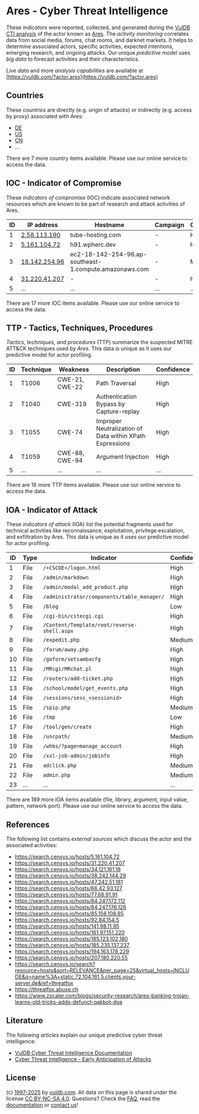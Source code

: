# Ares - Cyber Threat Intelligence

These _indicators_ were reported, collected, and generated during the [VulDB CTI analysis](https://vuldb.com/?kb.cti) of the actor known as [Ares](https://vuldb.com/?actor.ares). The _activity monitoring_ correlates data from social media, forums, chat rooms, and darknet markets. It helps to determine associated actors, specific activities, expected intentions, emerging research, and ongoing attacks. Our unique _predictive model_ uses _big data_ to forecast activities and their characteristics.

_Live data_ and more _analysis capabilities_ are available at [https://vuldb.com/?actor.ares](https://vuldb.com/?actor.ares)

## Countries

These _countries_ are directly (e.g. origin of attacks) or indirectly (e.g. access by proxy) associated with Ares:

* [DE](https://vuldb.com/?country.de)
* [US](https://vuldb.com/?country.us)
* [CN](https://vuldb.com/?country.cn)
* ...

There are 7 more country items available. Please use our online service to access the data.

## IOC - Indicator of Compromise

These _indicators of compromise_ (IOC) indicate associated network resources which are known to be part of research and attack activities of Ares.

ID | IP address | Hostname | Campaign | Confidence
-- | ---------- | -------- | -------- | ----------
1 | [2.58.113.190](https://vuldb.com/?ip.2.58.113.190) | tube-hosting.com | - | High
2 | [5.161.104.72](https://vuldb.com/?ip.5.161.104.72) | h91.wpherc.dev | - | High
3 | [18.142.254.96](https://vuldb.com/?ip.18.142.254.96) | ec2-18-142-254-96.ap-southeast-1.compute.amazonaws.com | - | Medium
4 | [31.220.41.207](https://vuldb.com/?ip.31.220.41.207) | - | - | High
5 | ... | ... | ... | ...

There are 17 more IOC items available. Please use our online service to access the data.

## TTP - Tactics, Techniques, Procedures

_Tactics, techniques, and procedures_ (TTP) summarize the suspected MITRE ATT&CK techniques used by _Ares_. This data is unique as it uses our predictive model for actor profiling.

ID | Technique | Weakness | Description | Confidence
-- | --------- | -------- | ----------- | ----------
1 | T1006 | CWE-21, CWE-22 | Path Traversal | High
2 | T1040 | CWE-319 | Authentication Bypass by Capture-replay | High
3 | T1055 | CWE-74 | Improper Neutralization of Data within XPath Expressions | High
4 | T1059 | CWE-88, CWE-94 | Argument Injection | High
5 | ... | ... | ... | ...

There are 18 more TTP items available. Please use our online service to access the data.

## IOA - Indicator of Attack

These _indicators of attack_ (IOA) list the potential fragments used for technical activities like reconnaissance, exploitation, privilege escalation, and exfiltration by Ares. This data is unique as it uses our predictive model for actor profiling.

ID | Type | Indicator | Confidence
-- | ---- | --------- | ----------
1 | File | `/+CSCOE+/logon.html` | High
2 | File | `/admin/markdown` | High
3 | File | `/admin/modal_add_product.php` | High
4 | File | `/administrator/components/table_manager/` | High
5 | File | `/blog` | Low
6 | File | `/cgi-bin/cstecgi.cgi` | High
7 | File | `/Content/Template/root/reverse-shell.aspx` | High
8 | File | `/expedit.php` | Medium
9 | File | `/forum/away.php` | High
10 | File | `/goform/setsambacfg` | High
11 | File | `/MRcgi/MRchat.pl` | High
12 | File | `/routers/add-ticket.php` | High
13 | File | `/school/model/get_events.php` | High
14 | File | `/sessions/sess_<sessionid>` | High
15 | File | `/spip.php` | Medium
16 | File | `/tmp` | Low
17 | File | `/tool/gen/create` | High
18 | File | `/uncpath/` | Medium
19 | File | `/whbs/?page=manage_account` | High
20 | File | `/xxl-job-admin/jobinfo` | High
21 | File | `adclick.php` | Medium
22 | File | `admin.php` | Medium
23 | ... | ... | ...

There are 189 more IOA items available (file, library, argument, input value, pattern, network port). Please use our online service to access the data.

## References

The following list contains _external sources_ which discuss the actor and the associated activities:

* https://search.censys.io/hosts/5.161.104.72
* https://search.censys.io/hosts/31.220.41.207
* https://search.censys.io/hosts/34.121.161.18
* https://search.censys.io/hosts/38.242.144.29
* https://search.censys.io/hosts/47.242.51.181
* https://search.censys.io/hosts/66.42.93.127
* https://search.censys.io/hosts/77.68.91.91
* https://search.censys.io/hosts/84.247.172.112
* https://search.censys.io/hosts/84.247.176.126
* https://search.censys.io/hosts/85.158.108.85
* https://search.censys.io/hosts/92.84.154.5
* https://search.censys.io/hosts/141.98.11.95
* https://search.censys.io/hosts/161.97.151.220
* https://search.censys.io/hosts/185.123.102.180
* https://search.censys.io/hosts/185.235.137.237
* https://search.censys.io/hosts/194.163.178.229
* https://search.censys.io/hosts/207.180.220.55
* https://search.censys.io/search?resource=hosts&sort=RELEVANCE&per_page=25&virtual_hosts=INCLUDE&q=name%3A+static.72.104.161.5.clients.your-server.de&ref=threatfox
* https://threatfox.abuse.ch
* https://www.zscaler.com/blogs/security-research/ares-banking-trojan-learns-old-tricks-adds-defunct-qakbot-dga

## Literature

The following _articles_ explain our unique predictive cyber threat intelligence:

* [VulDB Cyber Threat Intelligence Documentation](https://vuldb.com/?kb.cti)
* [Cyber Threat Intelligence - Early Anticipation of Attacks](https://www.scip.ch/en/?labs.20201022)

## License

(c) [1997-2025](https://vuldb.com/?kb.changelog) by [vuldb.com](https://vuldb.com/?kb.about). All data on this page is shared under the license [CC BY-NC-SA 4.0](https://creativecommons.org/licenses/by-nc-sa/4.0/). Questions? Check the [FAQ](https://vuldb.com/?kb.faq), read the [documentation](https://vuldb.com/?kb) or [contact us](https://vuldb.com/?contact)!
